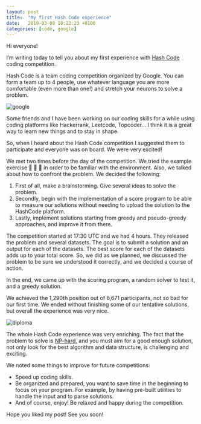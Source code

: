 ```yaml
---
layout: post
title:  "My first Hash Code experience"
date:   2019-03-08 18:22:23 +0100
categories: [code, google]
---
```

<!--
You’ll find this post in your `_posts` directory. Go ahead and edit it and re-build the site to see your changes. You can rebuild the site in many different ways, but the most common way is to run `jekyll serve`, which launches a web server and auto-regenerates your site when a file is updated.

To add new posts, simply add a file in the `_posts` directory that follows the convention `YYYY-MM-DD-name-of-post.ext` and includes the necessary front matter. Take a look at the source for this post to get an idea about how it works.

Jekyll also offers powerful support for code snippets:

{% highlight ruby %}
def print_hi(name)
  puts "Hi, #{name}"
end
print_hi('Tom')
#=> prints 'Hi, Tom' to STDOUT.
{% endhighlight %}

Check out the [Jekyll docs][jekyll-docs] for more info on how to get the most out of Jekyll. File all bugs/feature requests at [Jekyll’s GitHub repo][jekyll-gh]. If you have questions, you can ask them on [Jekyll Talk][jekyll-talk].

[jekyll-docs]: https://jekyllrb.com/docs/home
[jekyll-gh]:   https://github.com/jekyll/jekyll
[jekyll-talk]: https://talk.jekyllrb.com/
-->

Hi everyone!

I’m writing today to tell you about my first experience with [Hash Code](https://codingcompetitions.withgoogle.com/hashcode) coding competition.

Hash Code is a team coding competition organized by Google. You can form a team up to 4 people, use whatever language you are more comfortable (even more than one!) and stretch your neurons to solve a problem.

![google](../../../../../assets/img/gifs/google.gif)

Some friends and I have been working on our coding skills for a while using coding platforms like Hackerrank, Leetcode, Topcoder… I think it is a great way to learn new things and to stay in shape.

So, when I heard about the Hash Code competition I suggested them to participate and everyone was on board. We were very excited!

We met two times before the day of the competition. We tried the example exercise :pizza: :pizza: :pizza: in order to be familiar with the environment. Also, we talked about how to confront the problem. We decided the following:
1. First of all, make a brainstorming. Give several ideas to solve the problem.
2. Secondly, begin with the implementation of a score program to be able to measure our solutions without needing to upload the solution to the HashCode platform.
3. Lastly, implement solutions starting from greedy and pseudo-greedy approaches, and improve it from there.

The competition started at 17:30 UTC and we had 4 hours. They released the problem and several datasets. The goal is to submit a solution and an output for each of the datasets. The best score for each of the datasets adds up to your total score. So, we did as we planned, we discussed the problem to be sure we understood it correctly, and we decided a course of action.

In the end, we came up with the scoring program, a random solver to test it, and a greedy solution.  

We achieved the 1,290th position out of 6,671 participants, not so bad for our first time. We ended without finishing some of our tentative solutions, but overall the experience was very nice.

![diploma](../../../../../assets/img/hashcode2019diploma.png)

The whole Hash Code experience was very enriching. The fact that the problem to solve is [NP-hard](https://en.wikipedia.org/wiki/NP-hardness), and you must aim for a good enough solution, not only look for the best algorithm and data structure, is challenging and exciting.

We noted some things to improve for future competitions:
- Speed up coding skills.
- Be organized and prepared, you want to save time in the beginning to focus on your program. For example, by having pre-built utilities to handle the input and to parse solutions.
- And of course, enjoy! Be relaxed and happy during the competition.

Hope you liked my post! See you soon!
